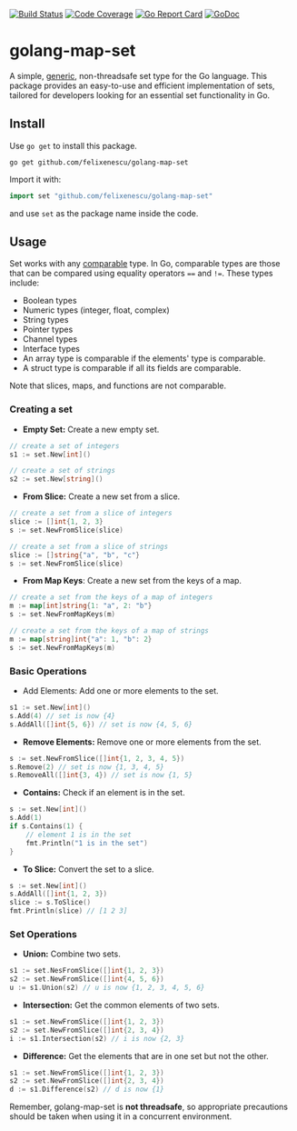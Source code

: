 [![Build Status](https://github.com/felixenescu/golang-map-set/actions/workflows/ci.yml/badge.svg)](https://github.com/felixenescu/golang-map-set/actions/workflows/ci.yml/badge.svg)
[![Code Coverage](https://codecov.io/gh/FelixEnescu/golang-map-set/graph/badge.svg?token=5W6U257JQF)](https://codecov.io/gh/FelixEnescu/golang-map-set)
[![Go Report Card](https://goreportcard.com/badge/github.com/felixenescu/golang-map-set)](https://goreportcard.com/report/github.com/felixenescu/golang-map-set)
[![GoDoc](https://godoc.org/github.com/felixenescu/golang-map-set?status.svg)](http://godoc.org/github.com/felixenescu/golang-map-set)


# golang-map-set

A simple, [generic](https://go.dev/doc/tutorial/generics), non-threadsafe set type for the Go language. This package provides an easy-to-use and efficient implementation of sets, tailored for developers looking for an essential set functionality in Go.


## Install

Use `go get` to install this package.

```shell
go get github.com/felixenescu/golang-map-set
```

Import it with:

```go
import set "github.com/felixenescu/golang-map-set"
```

and use `set` as the package name inside the code.

## Usage

Set works with any [comparable](https://go.dev/ref/spec#Comparison_operators) type. In Go, comparable types are those that can be compared using equality operators `==` and `!=`. These types include:

 - Boolean types
 - Numeric types (integer, float, complex)
 - String types
 - Pointer types
 - Channel types
 - Interface types
 - An array type is comparable if the elements' type is comparable.
 - A struct type is comparable if all its fields are comparable.

Note that slices, maps, and functions are not comparable.


### Creating a set

 - **Empty Set:** Create a new empty set.
```go
// create a set of integers
s1 := set.New[int]()

// create a set of strings
s2 := set.New[string]()
```

 - **From Slice:** Create a new set from a slice.

```go
// create a set from a slice of integers
slice := []int{1, 2, 3}
s := set.NewFromSlice(slice)

// create a set from a slice of strings
slice := []string{"a", "b", "c"}
s := set.NewFromSlice(slice)
```

 - **From Map Keys**: Create a new set from the keys of a map.

```go
// create a set from the keys of a map of integers
m := map[int]string{1: "a", 2: "b"}
s := set.NewFromMapKeys(m)

// create a set from the keys of a map of strings
m := map[string]int{"a": 1, "b": 2}
s := set.NewFromMapKeys(m)
```

### Basic Operations

 - Add Elements: Add one or more elements to the set.

```go
s1 := set.New[int]()
s.Add(4) // set is now {4}
s.AddAll([]int{5, 6}) // set is now {4, 5, 6}
```

 - **Remove Elements:** Remove one or more elements from the set.

```go
s := set.NewFromSlice([]int{1, 2, 3, 4, 5})
s.Remove(2) // set is now {1, 3, 4, 5}
s.RemoveAll([]int{3, 4}) // set is now {1, 5}
```


 - **Contains:** Check if an element is in the set.
```go
s := set.New[int]()
s.Add(1)
if s.Contains(1) {
    // element 1 is in the set
    fmt.Println("1 is in the set")
}
```

 - **To Slice:** Convert the set to a slice.

```go
s := set.New[int]()
s.AddAll([]int{1, 2, 3})
slice := s.ToSlice()
fmt.Println(slice) // [1 2 3]
```


### Set Operations

 - **Union:** Combine two sets.

```go
s1 := set.NesFromSlice([]int{1, 2, 3})
s2 := set.NewFromSlice([]int{4, 5, 6})
u := s1.Union(s2) // u is now {1, 2, 3, 4, 5, 6}
```

 - **Intersection:** Get the common elements of two sets.

```go
s1 := set.NewFromSlice([]int{1, 2, 3})
s2 := set.NewFromSlice([]int{2, 3, 4})
i := s1.Intersection(s2) // i is now {2, 3}
```

 - **Difference:** Get the elements that are in one set but not the other.

```go
s1 := set.NewFromSlice([]int{1, 2, 3})
s2 := set.NewFromSlice([]int{2, 3, 4})
d := s1.Difference(s2) // d is now {1}
```

Remember, golang-map-set is **not threadsafe**, so appropriate precautions should be taken when using it in a concurrent environment.